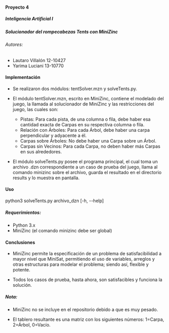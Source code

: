 #### Proyecto 4

##### Inteligencia Artificial I 

##### Solucionador del rompecabezas Tents con MiniZinc

###### Autores:
* Lautaro Villalón 12-10427
* Yarima Luciani 13-10770


#### Implementación 

* Se realizaron dos módulos: tentSolver.mzn y solveTents.py.

* El módulo tentSolver.mzn, escrito en MiniZinc, contiene el modelado del juego, la llamada al solucionador de MiniZinc y las restricciones del juego, las cuales son:

  * Pistas: Para cada pista, de una columna o fila, debe haber esa cantidad exacta de Carpas en su respectiva columna o fila.
  * Relación con Árboles: Para cada Árbol, debe haber una carpa perpendicular y adyacente a él.
  * Carpas sobre Árboles: No debe haber una Carpa sobre un Árbol.
  * Carpas sin Vecinos: Para cada Carpa, no deben haber más Carpas en sus alrededores. 

* El módulo solveTents.py posee el programa principal, el cual toma un archivo .dzn correspondiente a un caso de prueba del juego, llama al comando minizinc sobre el archivo, guarda el resultado en el directorio results y lo muestra en pantalla.

#### Uso

python3 solveTents.py archivo_dzn [-h, --help]

##### Requerimientos: 

* Python 3.x
* MiniZinc (el comando minizinc debe ser global)


#### Conclusiones 

* MiniZinc permite la especificación de un problema de satisfacibilidad a mayor nivel que MiniSat, permitiendo el uso de variables, arreglos y otras estructuras para modelar el problema; siendo así, flexible y potente.

* Todos los casos de prueba, hasta ahora, son satisfacibles y funciona la solución.


##### Nota: 

* MiniZinc no se incluye en el repositorio debido a que es muy pesado. 

* El tablero resultante es una matriz con los siguientes números: 1=Carpa, 2=Árbol, 0=Vacío.
